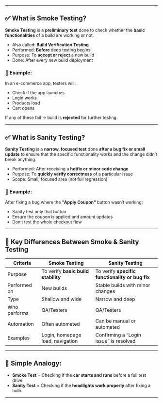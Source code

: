 
---

## ✅ **What is Smoke Testing?**

**Smoke Testing** is a **preliminary test** done to check whether the **basic functionalities** of a build are working or not.

* Also called: **Build Verification Testing**
* Performed: **Before** deep testing begins
* Purpose: To **accept or reject** a new build
* Done: After every new build deployment

### 🔷 Example:

In an e-commerce app, testers will:

* Check if the app launches
* Login works
* Products load
* Cart opens

If any of these fail → build is **rejected** for further testing.

---

## ✅ **What is Sanity Testing?**

**Sanity Testing** is a **narrow, focused test** done **after a bug fix or small update** to ensure that the specific functionality works and the change didn’t break anything.

* Performed: After receiving a **hotfix or minor code change**
* Purpose: To **quickly verify correctness** of a particular issue
* Scope: Small, focused area (not full regression)

### 🔷 Example:

After fixing a bug where the **"Apply Coupon"** button wasn’t working:

* Sanity test only that button
* Ensure the coupon is applied and amount updates
* Don’t test the whole checkout flow

---

## 🔁 **Key Differences Between Smoke & Sanity Testing**

| Criteria     | **Smoke Testing**                   | **Sanity Testing**                              |
| ------------ | ----------------------------------- | ----------------------------------------------- |
| Purpose      | To verify **basic build stability** | To verify **specific functionality or bug fix** |
| Performed on | New builds                          | Stable builds with minor changes                |
| Type         | Shallow and wide                    | Narrow and deep                                 |
| Who performs | QA/Testers                          | QA/Testers                                      |
| Automation   | Often automated                     | Can be manual or automated                      |
| Examples     | Login, homepage load, navigation    | Confirming a “Login issue” is resolved          |

---

## 🎯 Simple Analogy:

* **Smoke Test** = Checking if the **car starts and runs** before a full test drive.
* **Sanity Test** = Checking if the **headlights work properly** after fixing a bulb.

---
